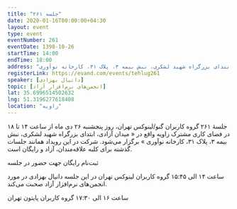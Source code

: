 ```yaml
---
title: "جلسه ۲۶۱"
date: 2020-01-16T00:00:00+04:30
layout: event
type: event
eventNumber: 261
eventDate: 1398-10-26
startTime: 14:00
endTime: 18:00
address: "میدان آزادی، ابتدای بزرگراه شهید لشکری، نبش بیمه ۳، پلاک ۳۱، کارخانه نوآوری"
registerLink: https://evand.com/events/tehlug261
speaker: [دانیال بهزادی]
topic: [انجمن‌های نرم‌افزار آزاد]
lat: 35.6996514502632
lng: 51.3196277618408
location: "زاویه"
---
```


جلسهٔ ۲۶۱ گروه کاربران گنو/لینوکس تهران، روز پنجشنبه ۲۶ دی ماه از ساعت ۱۴ تا ۱۸ در فضای کاری مشترک زاویه واقع در « میدان آزادی، ابتدای بزرگراه شهید لشکری، نبش بیمه ۳، پلاک ۳۱، کارخانه نوآوری » برگزار می‌شود.
شرکت در این رویداد همانند جلسات گذشته برای کلیه علاقه‌مندان، آزاد و رایگان است.

ثبت‌نام رایگان جهت حضور در جلسه

ساعت ۱۴ الی ۱۵:۴۵ گروه کاربران لینوکس تهران
در این جلسه دانیال بهزادی در مورد انجمن‌های نرم‌افزار آزاد صحبت می‌کند.


ساعت ۱۶ الی ۱۷:۳۰ گروه کاربران پایتون تهران

